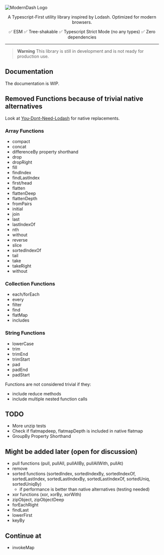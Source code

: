 ![ModernDash Logo](/website/src/assets/moderndash-logo.svg)

<p align=center>
  A Typescript-First utility library inspired by Lodash.
  Optimized for modern browsers.
</p>
<p align=center>
  ✅ ESM
  ✅ Tree-shakable
  ✅ Typescript Strict Mode (no any types)
  ✅ Zero dependencies
</p>

-------

> **Warning**
> This library is still in development and is not ready for production use.

## Documentation
The documentation is WIP.

## Removed Functions because of trivial native alternatives
Look at [You-Dont-Need-Lodash](https://github.com/you-dont-need/You-Dont-Need-Lodash-Underscore) for native replacements.

### Array Functions
- compact
- concat
- differenceBy property shorthand
- drop
- dropRight
- fill
- findIndex
- findLastIndex
- first/head
- flatten
- flattenDeep
- flattenDepth
- fromPairs
- initial
- join
- last
- lastIndexOf
- nth
- without
- reverse
- slice
- sortedIndexOf
- tail
- take
- takeRight
- without

### Collection Functions
- each/forEach
- every
- filter
- find
- flatMap
- includes

### String Functions
- lowerCase
- trim
- trimEnd
- trimStart
- pad
- padEnd
- padStart

Functions are not considered trivial if they:
 - include reduce methods
 - include multiple nested function calls

## TODO
- More unzip tests
- Check if flatmapdeep, flatmapDepth is included in native flatmap
- GroupBy Property Shorthand

## Might be added later (open for discussion)
- pull functions (pull, pullAll, pullAllBy, pullAllWith, pullAt)
- remove
- sorted functions (sortedIndex, sortedIndexBy, sortedIndexOf, sortedLastIndex, sortedLastIndexBy, sortedLastIndexOf, sortedUniq, sortedUniqBy)
  - if performance is better than native alternatives (testing needed)
- xor functions (xor, xorBy, xorWith)
- zipObject, zipObjectDeep
- forEachRight
- findLast
- lowerFirst
- keyBy

## Continue at
 - invokeMap
